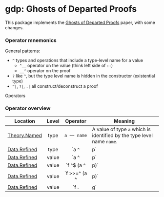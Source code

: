 # gdp: Ghosts of Departed Proofs


This package implements the [Ghosts of Departed Proofs](https://kataskeue.com/gdp.pdf) paper, with some changes.


### Operator mnemonics

General patterns:

 - `^` types and operations that include a type-level name for a value
    - `^__` operator on the value (think left side of `::`)
    - `__^` operator on the proof
 - `?` like `^`, but the type level name is hidden in the constructor (existential type)
 - `^|`, `?|`, `.|` all construct/deconstruct a proof

Operators


### Operator overview


| Location                               | Level  | Operator          | Meaning 
| -------------------------------------- | :----: | :---------------: | -------
| [Theory.Named](src/Theory/Named.hs)    | type   | `a ~~ name`       | A value of type `a` which is identified by the type level name `name`.
| [Data.Refined](src/Data/Refined.hs)    | type   | `a ^| p`          | A value of type `a` and a claim of proof `p`
| [Data.Refined](src/Data/Refined.hs)    | value  | `a ^| p`          | A value of type `a` forgetting any value for proof `p`
| [Data.Refined](src/Data/Refined.hs)    | value  | `f ^$ (a ^| p)`   | Apply a function to `a`, like `$`
| [Data.Refined](src/Data/Refined.hs)    | value  | `f >>=^ (a ^| p)` | Apply an implication to `p`, `>>=` on the proof
| [Data.Refined](src/Data/Refined.hs)    | value  | `f .| g`          | A function on `?|`s, constructed from a function and implication from pre- to postcondition
